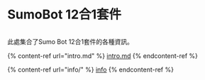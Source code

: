 # SumoBot 12合1套件

<figure><img src="https://kittenbothk.readthedocs.io/en/latest/_images/box.png" alt=""><figcaption></figcaption></figure>

此處集合了Sumo Bot 12合1套件的各種資訊。

{% content-ref url="intro.md" %}
[intro.md](intro.md)
{% endcontent-ref %}

{% content-ref url="info/" %}
[info](info/)
{% endcontent-ref %}
